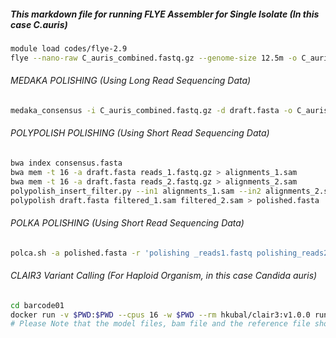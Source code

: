 ##### This markdown file for running FLYE Assembler for Single Isolate (In this case C.auris)
```bash
module load codes/flye-2.9
flye --nano-raw C_auris_combined.fastq.gz --genome-size 12.5m -o C_auris_flye_assembly -t 16 -i 4
```

###### MEDAKA POLISHING (Using Long Read Sequencing Data)

```bash
medaka_consensus -i C_auris_combined.fastq.gz -d draft.fasta -o C_auris_medaka_polish -t 32 -m r1041_e82_260bps_sup_g632
```

###### POLYPOLISH POLISHING (Using Short Read Sequencing Data)

```bash
bwa index consensus.fasta
bwa mem -t 16 -a draft.fasta reads_1.fastq.gz > alignments_1.sam
bwa mem -t 16 -a draft.fasta reads_2.fastq.gz > alignments_2.sam
polypolish_insert_filter.py --in1 alignments_1.sam --in2 alignments_2.sam --out1 filtered_1.sam --out2 filtered_2.sam
polypolish draft.fasta filtered_1.sam filtered_2.sam > polished.fasta
```
###### POLKA POLISHING (Using Short Read Sequencing Data)
```bash
polca.sh -a polished.fasta -r 'polishing _reads1.fastq polishing_reads2.fastq' -t 16 -m 160G
```
###### CLAIR3 Variant Calling (For Haploid Organism, in this case Candida auris)
```bash
cd barcode01
docker run -v $PWD:$PWD --cpus 16 -w $PWD --rm hkubal/clair3:v1.0.0 run_clair3.sh --bam_fn="$PWD/barcode04_sorted.bam" --ref_fn="$PWD/C_auris_reference_GCF003013715.fasta" --threads="16"  --platform="ont" --model_path="$PWD/r1041_e82_260bps_sup_g632" --output="$PWD/C_auris_barcode04_clair3_variant_calling" --ctg_name="NC_072812.1,NC_072813.1,NC_072814.1,NC_072815.1,NC_072816.1,NC_072817.1,NC_072818.1" --no_phasing_for_fa --include_all_ctgs --haploid_precise
# Please Note that the model files, bam file and the reference file should be in the same folder. Also please make a index file of the reference before running clair3
```
